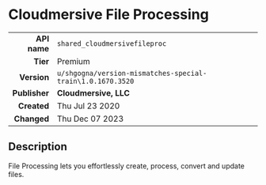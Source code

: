 # Cloudmersive File Processing
| | |
|-:|-|
|**API name**|`shared_cloudmersivefileproc`|
|**Tier**|Premium|
|**Version**|`u/shgogna/version-mismatches-special-train\1.0.1670.3520`|
|**Publisher**|**Cloudmersive, LLC**|
|**Created**|Thu Jul 23 2020|
|**Changed**|Thu Dec 07 2023|

## Description
File Processing lets you effortlessly create, process, convert and update files.
